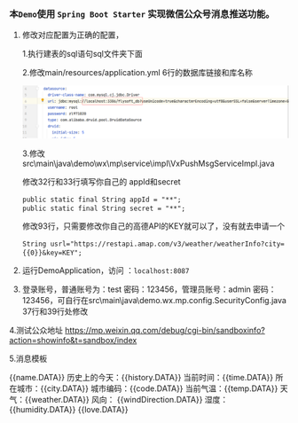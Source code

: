 ### 本`Demo`使用 `Spring Boot Starter` 实现微信公众号消息推送功能。




1. 修改对应配置为正确的配置，

   1.执行建表的sql语句sql文件夹下面

    2.修改main/resources/application.yml  6行的数据库链接和库名称

   ![](/file/1661264265405.jpg)

   3.修改src\main\java\demo\wx\mp\service\impl\VxPushMsgServiceImpl.java

   修改32行和33行填写你自己的 appId和secret

   ```
   public static final String appId = "**";
   public static final String secret = "**";
   ```

   修改93行，只需要修改你自己的高德API的KEY就可以了，没有就去申请一个

   ```
   String usrl="https://restapi.amap.com/v3/weather/weatherInfo?city={{0}}&key=KEY";

   ```

2. 运行DemoApplication，访问 ：`localhost:8087`

3. 登录账号，普通账号为：test 密码：123456，管理员账号：admin 密码：123456，可自行在src\main\java\demo.wx.mp.config.SecurityConfig.java   37行和39行处修改

4.测试公众地址 https://mp.weixin.qq.com/debug/cgi-bin/sandboxinfo?action=showinfo&t=sandbox/index

5.消息模板

{{name.DATA}} 
历史上的今天：{{history.DATA}} 
当前时间：{{time.DATA}} 
所在城市：{{city.DATA}} 
城市编码：{{code.DATA}} 
当前气温：{{temp.DATA}} 
天气：{{weather.DATA}} 
风向： {{windDirection.DATA}} 
湿度： {{humidity.DATA}} 
{{love.DATA}}
